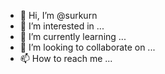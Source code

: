 - 👋 Hi, I’m @surkurn
- 👀 I’m interested in ...
- 🌱 I’m currently learning ...
- 💞️ I’m looking to collaborate on ...
- 📫 How to reach me ...

<!---
surkurn/surkurn is a ✨ special ✨ repository because its `README.md` (this file) appears on your GitHub profile.
You can click the Preview link to take a look at your changes.
--->
